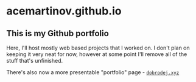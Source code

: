 # acemartinov.github.io

## This is my Github portfolio
Here, I'll host mostly web based projects that I worked on. I don't plan on keeping it very neat for now, however at some point I'll remove all of the stuff that's unfinished.

There's also now a more presentable "portfolio" page - [```dobrodej.xyz```](https://dobrodej.xyz/)